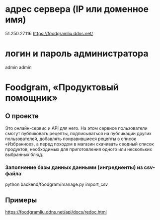 # адрес сервера (IP или доменное имя)
51.250.27.116
https://foodgramliu.ddns.net/

# логин и пароль администратора
admin
admin

# Foodgram, «Продуктовый помощник»

## О проекте

Это онлайн-сервис и API для него. На этом сервисе пользователи смогут публиковать рецепты, подписываться на публикации других пользователей, добавлять понравившиеся рецепты в список «Избранное», а перед походом в магазин скачивать сводный список продуктов, необходимых для приготовления одного или нескольких выбранных блюд.

### Заполнение базы данных данными (ингредиенты) из csv-файла
python backend/foodgram/manage.py import_csv

## Примеры
https://foodgramliu.ddns.net/api/docs/redoc.html

